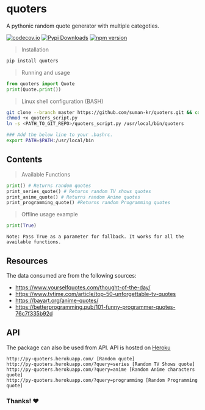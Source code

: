 # quoters
A pythonic random quote generator with multiple categoties.

[![codecov.io](https://codecov.io/github/suman-kr/quoters/coverage.svg?branch=master)](https://codecov.io/github/suman-kr/quoters?branch=master) [![Pypi Downloads](https://pepy.tech/badge/quoters/month)](https://pepy.tech/project/quoters) [![npm version](https://badge.fury.io/js/quoters.svg)](https://badge.fury.io/js/quoters)
> Installation
```sh
pip install quoters
```

> Running and usage
```py
from quoters import Quote
print(Quote.print())
```
> Linux shell configuration (BASH)
```sh
git clone --branch master https://github.com/suman-kr/quoters.git && cd quoters
chmod +x quoters_script.py
ln -s <PATH_TO_GIT_REPO>/quoters_script.py /usr/local/bin/quoters

### Add the below line to your .bashrc. 
export PATH=$PATH:/usr/local/bin 
```

## Contents
> Available Functions
```py
print() # Returns random quotes
print_series_quote() # Returns random TV shows quotes
print_anime_quote() # Returns random Anime quotes
print_programming_quote() #Returns random Programming quotes
```
> Offline usage example
```py
print(True)
```
`Note: Pass True as a parameter for fallback. It works for all the available functions.`

## Resources
The data consumed are from the following sources:
- https://www.yourselfquotes.com/thought-of-the-day/
- https://www.tvtime.com/article/top-50-unforgettable-tv-quotes
- https://bayart.org/anime-quotes/
- https://betterprogramming.pub/101-funny-programmer-quotes-76c7f335b92d

## API
The package can also be used from API. API is hosted on [Heroku](https://www.heroku.com/)
```
http://py-quoters.herokuapp.com/ [Random quote]
http://py-quoters.herokuapp.com/?query=series [Random TV Shows quote]
http://py-quoters.herokuapp.com/?query=anime [Random Anime characters quote]
http://py-quoters.herokuapp.com/?query=programming [Random Programming quote]
```
### Thanks! :heart:
